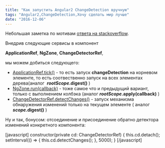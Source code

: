 ```yaml
---
title: "Как запустить Angular2 ChangeDetection вручную"
tags: "Angular2,ChangeDetection,Хочу сделать мир лучше"
date: "2016-12-06"
---
```


Небольшая заметка по мотивам [ответа на stackoverflow](http://stackoverflow.com/a/34829089/274500).

Внедрив следующие сервисы в компонент

**ApplicationRef**, **NgZone**, **ChangeDetectorRef**,

мы можем добиться следующего:

- [ApplicationRef.tick()](https://angular.io/docs/ts/latest/api/core/index/ApplicationRef-class.html#!#tick-anchor) - то есть запуск **changeDetection** на корневом элементе, то есть соотвественно запуск на всех элементах дерева(аналог  **$rootScope.$digest()** )
- [NgZone.run(callback)](https://angular.io/docs/ts/latest/api/core/index/NgZone-class.html#!#run-anchor) - тоже самое что и предыдущий вариант, только с выполнением колбэка (аналог **$rootScope.$apply(callback)** )
- [ChangeDetectorRef.detectChanges()](https://angular.io/docs/ts/latest/api/core/index/ChangeDetectorRef-class.html#!#detectChanges-anchor) - запуск механизма обнаружения изменений только на текущем элементе ( аналог **$scope.$digest()** )

Ну и так, бонусом: отсоединение и присоединение обратно детектора изменений конкретного компонента:

\[javascript\] constructor(private cd: ChangeDetectorRef) { this.cd.detach(); setInterval(() => { this.cd.detectChanges(); }, 5000); } \[/javascript\]
